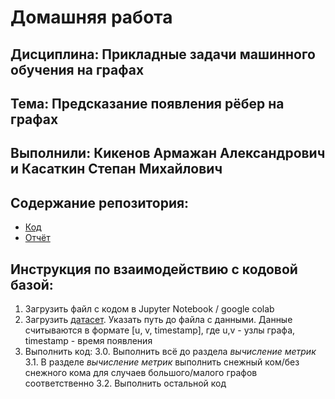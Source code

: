 # Домашняя работа 

## Дисциплина: Прикладные задачи машинного обучения на графах
## Тема: Предсказание появления рёбер на графах
## Выполнили: Кикенов Армажан Александрович и Касаткин Степан Михайлович 

## Содержание репозитория:
* [Код](https://github.com/armanzhan/Graph/blob/main/ML_on_graphs_Kasatkin_Kikenov.ipynb)
* [Отчёт](https://github.com/armanzhan/Graph/blob/main/%D0%9E%D1%82%D1%87%D0%B5%D1%82_%D0%92%D0%BE%D1%80%D0%BE%D0%BD%D0%BA%D0%BE%D0%B2%D0%BE%D0%B9_%D0%9A%D0%B8%D0%BA%D0%B5%D0%BD%D0%BE%D0%B2_%D0%9A%D0%B0%D1%81%D0%B0%D1%82%D0%BA%D0%B8%D0%BD.pdf)

## Инструкция по взаимодействию с кодовой базой:
1. Загрузить файл с кодом в Jupyter Notebook / google colab
2. Загрузить [датасет](https://snap.stanford.edu). Указать путь до файла с данными. Данные считываются в формате [u, v, timestamp], где u,v - узлы графа, timestamp - время появления
3. Выполнить код:
  3.0. Выполнить всё до раздела *вычисление метрик*
  3.1. В разделе *вычисление метрик* выполнить снежный ком/без снежного кома для случаев большого/малого графов соответственно
  3.2. Выполнить остальной код
